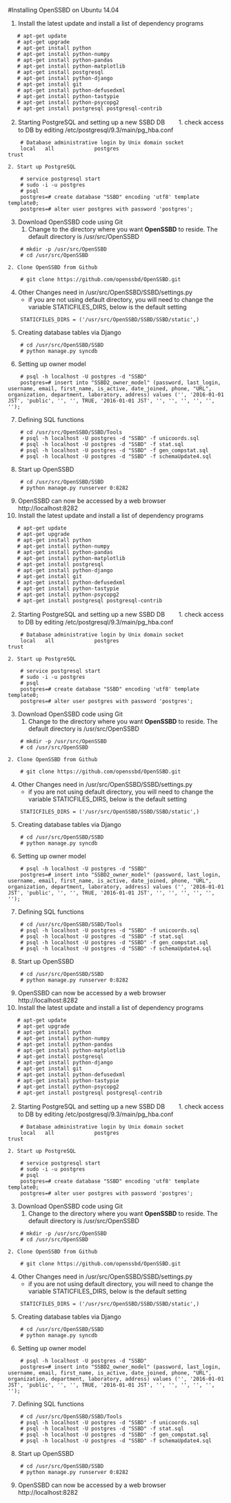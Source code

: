 #Installing OpenSSBD on Ubuntu 14.04 
1. Install the latest update and install a list of dependency programs
```
   # apt-get update
   # apt-get upgrade
   # apt-get install python
   # apt-get install python-numpy
   # apt-get install python-pandas
   # apt-get install python-matplotlib
   # apt-get install postgresql 
   # apt-get install python-django
   # apt-get install git 
   # apt-get install python-defusedxml
   # apt-get install python-tastypie
   # apt-get install python-psycopg2
   # apt-get install postgresql postgresql-contrib
```
2. Starting PostgreSQL and setting up a new SSBD DB
　　1. check access to DB by editing /etc/postgresql/9.3/main/pg_hba.conf
```
    # Database administrative login by Unix domain socket
    local   all             postgres                                trust
```
    2. Start up PostgreSQL
```
    # service postgresql start
    # sudo -i -u postgres
    # psql
    postgres=# create database "SSBD" encoding 'utf8' template template0;
    postgres=# alter user postgres with password 'postgres';
```
3. Download OpenSSBD code using Git
    1. Change to the directory where you want **OpenSSBD** to reside. The default directory is /usr/src/OpenSSBD
```
    # mkdir -p /usr/src/OpenSSBD
    # cd /usr/src/OpenSSBD
```
    2. Clone OpenSSBD from Github
```
    # git clone https://github.com/openssbd/OpenSSBD.git
```
4. Other Changes need in /usr/src/OpenSSBD/SSBD/settings.py
    * if you are not using default directory, you will need to change the variable STATICFILES_DIRS, below is the default setting
```
    STATICFILES_DIRS = ('/usr/src/OpenSSBD/SSBD/SSBD/static',)
```
5. Creating database tables via Django
```
    # cd /usr/src/OpenSSBD/SSBD
    # python manage.py syncdb
```
6. Setting up owner model
```
    # psql -h localhost -U postgres -d "SSBD"
    postgres=# insert into "SSBD2_owner_model" (password, last_login, username, email, first_name, is_active, date_joined, phone, "URL", organization, department, laboratory, address) values ('', '2016-01-01 JST', 'public', '', '', TRUE, '2016-01-01 JST', '', '', '', '', '', '');
```
7. Defining SQL functions
```
    # cd /usr/src/OpenSSBD/SSBD/Tools
    # psql -h localhost -U postgres -d "SSBD" -f unicoords.sql 
    # psql -h localhost -U postgres -d "SSBD" -f stat.sql     
    # psql -h localhost -U postgres -d "SSBD" -f gen_compstat.sql
    # psql -h localhost -U postgres -d "SSBD" -f schemaUpdate4.sql 
```
8. Start up OpenSSBD 
```
    # cd /usr/src/OpenSSBD/SSBD
    # python manage.py runserver 0:8282
```
9. OpenSSBD can now be accessed by a web browser http://localhost:8282
1. Install the latest update and install a list of dependency programs
```
   # apt-get update
   # apt-get upgrade
   # apt-get install python
   # apt-get install python-numpy
   # apt-get install python-pandas
   # apt-get install python-matplotlib
   # apt-get install postgresql 
   # apt-get install python-django
   # apt-get install git 
   # apt-get install python-defusedxml
   # apt-get install python-tastypie
   # apt-get install python-psycopg2
   # apt-get install postgresql postgresql-contrib
```
2. Starting PostgreSQL and setting up a new SSBD DB
　　1. check access to DB by editing /etc/postgresql/9.3/main/pg_hba.conf
```
    # Database administrative login by Unix domain socket
    local   all             postgres                                trust
```
    2. Start up PostgreSQL
```
    # service postgresql start
    # sudo -i -u postgres
    # psql
    postgres=# create database "SSBD" encoding 'utf8' template template0;
    postgres=# alter user postgres with password 'postgres';
```
3. Download OpenSSBD code using Git
    1. Change to the directory where you want **OpenSSBD** to reside. The default directory is /usr/src/OpenSSBD
```
    # mkdir -p /usr/src/OpenSSBD
    # cd /usr/src/OpenSSBD
```
    2. Clone OpenSSBD from Github
```
    # git clone https://github.com/openssbd/OpenSSBD.git
```
4. Other Changes need in /usr/src/OpenSSBD/SSBD/settings.py
    * if you are not using default directory, you will need to change the variable STATICFILES_DIRS, below is the default setting
```
    STATICFILES_DIRS = ('/usr/src/OpenSSBD/SSBD/SSBD/static',)
```
5. Creating database tables via Django
```
    # cd /usr/src/OpenSSBD/SSBD
    # python manage.py syncdb
```
6. Setting up owner model
```
    # psql -h localhost -U postgres -d "SSBD"
    postgres=# insert into "SSBD2_owner_model" (password, last_login, username, email, first_name, is_active, date_joined, phone, "URL", organization, department, laboratory, address) values ('', '2016-01-01 JST', 'public', '', '', TRUE, '2016-01-01 JST', '', '', '', '', '', '');
```
7. Defining SQL functions
```
    # cd /usr/src/OpenSSBD/SSBD/Tools
    # psql -h localhost -U postgres -d "SSBD" -f unicoords.sql 
    # psql -h localhost -U postgres -d "SSBD" -f stat.sql     
    # psql -h localhost -U postgres -d "SSBD" -f gen_compstat.sql
    # psql -h localhost -U postgres -d "SSBD" -f schemaUpdate4.sql 
```
8. Start up OpenSSBD 
```
    # cd /usr/src/OpenSSBD/SSBD
    # python manage.py runserver 0:8282
```
9. OpenSSBD can now be accessed by a web browser http://localhost:8282
1. Install the latest update and install a list of dependency programs
```
   # apt-get update
   # apt-get upgrade
   # apt-get install python
   # apt-get install python-numpy
   # apt-get install python-pandas
   # apt-get install python-matplotlib
   # apt-get install postgresql 
   # apt-get install python-django
   # apt-get install git 
   # apt-get install python-defusedxml
   # apt-get install python-tastypie
   # apt-get install python-psycopg2
   # apt-get install postgresql postgresql-contrib
```
2. Starting PostgreSQL and setting up a new SSBD DB
　　1. check access to DB by editing /etc/postgresql/9.3/main/pg_hba.conf
```
    # Database administrative login by Unix domain socket
    local   all             postgres                                trust
```
    2. Start up PostgreSQL
```
    # service postgresql start
    # sudo -i -u postgres
    # psql
    postgres=# create database "SSBD" encoding 'utf8' template template0;
    postgres=# alter user postgres with password 'postgres';
```
3. Download OpenSSBD code using Git
    1. Change to the directory where you want **OpenSSBD** to reside. The default directory is /usr/src/OpenSSBD
```
    # mkdir -p /usr/src/OpenSSBD
    # cd /usr/src/OpenSSBD
```
    2. Clone OpenSSBD from Github
```
    # git clone https://github.com/openssbd/OpenSSBD.git
```
4. Other Changes need in /usr/src/OpenSSBD/SSBD/settings.py
    * if you are not using default directory, you will need to change the variable STATICFILES_DIRS, below is the default setting
```
    STATICFILES_DIRS = ('/usr/src/OpenSSBD/SSBD/SSBD/static',)
```
5. Creating database tables via Django
```
    # cd /usr/src/OpenSSBD/SSBD
    # python manage.py syncdb
```
6. Setting up owner model
```
    # psql -h localhost -U postgres -d "SSBD"
    postgres=# insert into "SSBD2_owner_model" (password, last_login, username, email, first_name, is_active, date_joined, phone, "URL", organization, department, laboratory, address) values ('', '2016-01-01 JST', 'public', '', '', TRUE, '2016-01-01 JST', '', '', '', '', '', '');
```
7. Defining SQL functions
```
    # cd /usr/src/OpenSSBD/SSBD/Tools
    # psql -h localhost -U postgres -d "SSBD" -f unicoords.sql 
    # psql -h localhost -U postgres -d "SSBD" -f stat.sql     
    # psql -h localhost -U postgres -d "SSBD" -f gen_compstat.sql
    # psql -h localhost -U postgres -d "SSBD" -f schemaUpdate4.sql 
```
8. Start up OpenSSBD 
```
    # cd /usr/src/OpenSSBD/SSBD
    # python manage.py runserver 0:8282
```
9. OpenSSBD can now be accessed by a web browser http://localhost:8282
